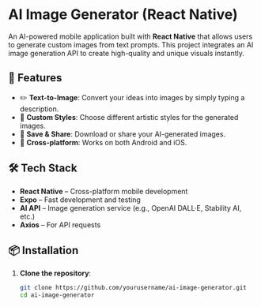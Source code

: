 # AI Image Generator (React Native)

An AI-powered mobile application built with **React Native** that allows users to generate custom images from text prompts. This project integrates an AI image generation API to create high-quality and unique visuals instantly.

## 🚀 Features
- ✏️ **Text-to-Image**: Convert your ideas into images by simply typing a description.
- 🎨 **Custom Styles**: Choose different artistic styles for the generated images.
- 💾 **Save & Share**: Download or share your AI-generated images.
- 📱 **Cross-platform**: Works on both Android and iOS.

## 🛠 Tech Stack
- **React Native** – Cross-platform mobile development
- **Expo** – Fast development and testing
- **AI API** – Image generation service (e.g., OpenAI DALL·E, Stability AI, etc.)
- **Axios** – For API requests

## 📦 Installation

1. **Clone the repository**:
   ```bash
   git clone https://github.com/yourusername/ai-image-generator.git
   cd ai-image-generator
